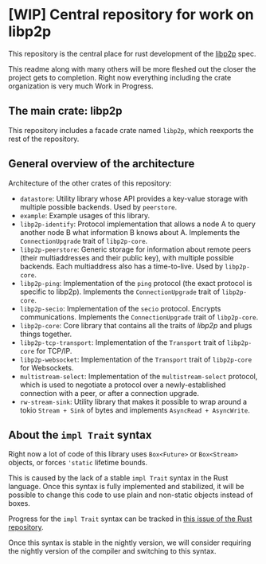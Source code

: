 # [WIP] Central repository for work on libp2p

This repository is the central place for rust development of the
[libp2p](https://libp2p.io) spec.

This readme along with many others will be more fleshed out the closer
the project gets to completion. Right now everything including the crate
organization is very much Work in Progress.

## The main crate: libp2p

This repository includes a facade crate named `libp2p`, which reexports the rest of the repository.

## General overview of the architecture

Architecture of the other crates of this repository:

- `datastore`: Utility library whose API provides a key-value storage with multiple possible
  backends. Used by `peerstore`.
- `example`: Example usages of this library.
- `libp2p-identify`: Protocol implementation that allows a node A to query another node B what
  information B knows about A. Implements the `ConnectionUpgrade` trait of `libp2p-core`.
- `libp2p-peerstore`: Generic storage for information about remote peers (their multiaddresses and
  their public key), with multiple possible backends. Each multiaddress also has a time-to-live.
  Used by `libp2p-core`.
- `libp2p-ping`: Implementation of the `ping` protocol (the exact protocol is specific to libp2p).
  Implements the `ConnectionUpgrade` trait of `libp2p-core`.
- `libp2p-secio`: Implementation of the `secio` protocol. Encrypts communications. Implements the
  `ConnectionUpgrade` trait of `libp2p-core`.
- `libp2p-core`: Core library that contains all the traits of *libp2p* and plugs things together.
- `libp2p-tcp-transport`: Implementation of the `Transport` trait of `libp2p-core` for TCP/IP.
- `libp2p-websocket`: Implementation of the `Transport` trait of `libp2p-core` for Websockets.
- `multistream-select`: Implementation of the `multistream-select` protocol, which is used to
  negotiate a protocol over a newly-established connection with a peer, or after a connection
  upgrade.
- `rw-stream-sink`: Utility library that makes it possible to wrap around a tokio `Stream + Sink`
  of bytes and implements `AsyncRead + AsyncWrite`.

## About the `impl Trait` syntax

Right now a lot of code of this library uses `Box<Future>` or `Box<Stream>` objects, or forces
`'static` lifetime bounds.

This is caused by the lack of a stable `impl Trait` syntax in the Rust language. Once this syntax
is fully implemented and stabilized, it will be possible to change this code to use plain and
non-static objects instead of boxes.

Progress for the `impl Trait` syntax can be tracked in [this issue of the Rust repository](https://github.com/rust-lang/rust/issues/34511).

Once this syntax is stable in the nightly version, we will consider requiring the nightly version
of the compiler and switching to this syntax.

